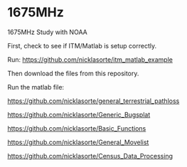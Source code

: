 # 1675MHz
1675MHz Study with NOAA


First, check to see if ITM/Matlab is setup correctly.

Run: https://github.com/nicklasorte/itm_matlab_example


Then download the files from this repository.

Run the matlab file:



https://github.com/nicklasorte/general_terrestrial_pathloss

https://github.com/nicklasorte/Generic_Bugsplat

https://github.com/nicklasorte/Basic_Functions

https://github.com/nicklasorte/General_Movelist

https://github.com/nicklasorte/Census_Data_Processing
